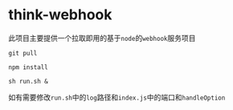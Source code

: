 # think-webhook
此项目主要提供一个拉取即用的基于`node`的`webhook`服务项目

```
git pull

npm install

sh run.sh &
```

如有需要修改`run.sh`中的`log`路径和`index.js`中的端口和`handleOption`